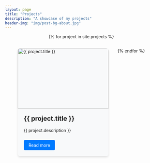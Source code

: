 ```yaml
---
layout: page
title: "Projects"
description: "A showcase of my projects"
header-img: "img/post-bg-about.jpg"
---
```


<style>
.projects-container {
  display: flex;
  flex-wrap: wrap;
  justify-content: center;
  gap: 30px;
}
.project-item {
  width: 300px;
  background: #f8f9fa;
  border-radius: 8px;
  overflow: hidden;
  box-shadow: 0 4px 6px rgba(0,0,0,0.1);
  transition: transform 0.3s ease;
}
.project-item:hover {
  transform: translateY(-5px);
}
.project-item img {
  width: 100%;
  height: 200px;
  object-fit: cover;
}
.project-content {
  padding: 20px;
}
.project-content h2 {
  margin-top: 0;
}
.project-content a {
  display: inline-block;
  margin-top: 10px;
  padding: 8px 16px;
  background: #007bff;
  color: white;
  text-decoration: none;
  border-radius: 4px;
}
</style>

<div class="projects-container">
  {% for project in site.projects %}
    <div class="project-item">
      <img src="{{ project.image }}" alt="{{ project.title }}">
      <div class="project-content">
        <h2>{{ project.title }}</h2>
        <p>{{ project.description }}</p>
        <a href="{{ project.url }}">Read more</a>
      </div>
    </div>
  {% endfor %}
</div>
